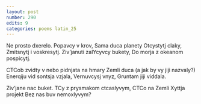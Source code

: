 ```yaml
---
layout: post
number: 290
edits: 9
categories: poems latin_25
---
```


Ne prosto dxerelo.
Popavcy v krov, 
Sama duca planety
Otcystytj claky,
Zmitsnytj i voskresytj.
Zivʼjanuti zalYcyvcy bukety,
Do morja z okeanom pospicytj.

CTCob zvidty v nebo pidnjata na hmary
Zemli duca (a jak by vy jiji nazvaly?)
Enerqiju vid sontsja vzjala, 
Vernuvcysj vnyz,
Gruntam jiji viddala.

Zivʼjane nac buket.
TCy z prysmakom ctcaslyvym,
CTCo na Zemli Xyttja projekt
Bez nas buv nemoxlyvym?
